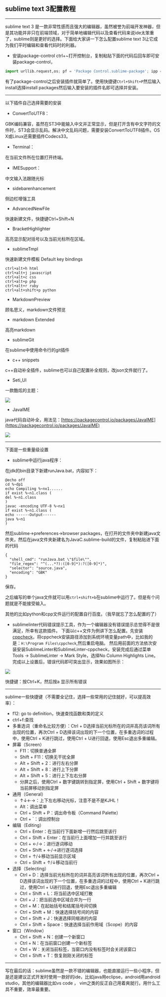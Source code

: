 ## sublime text 3配置教程
---
sublime text 3 是一款非常性感而且强大的编辑器，虽然被誉为前端开发神器，但是其功能并非只在前端领域，对于简单地编辑代码以及查看代码来说ide太笨重了，sublime则是更好的选择。下面给大家讲一下怎么配置sublime text 3让它成为我们平时编辑和查看代码时的利器。

* 安装package-control
    ctrl+~打开控制台，复制粘贴下面的代码后回车即可安装package-control，
```python
import urllib.request,os; pf = 'Package Control.sublime-package'; ipp = sublime.installed_packages_path(); urllib.request.install_opener( urllib.request.build_opener( urllib.request.ProxyHandler()) ); open(os.path.join(ipp, pf), 'wb').write(urllib.request.urlopen( 'http://sublime.wbond.net/' + pf.replace(' ','%20')).read())
```

有了package-control之后安装插件就简单了。使用快捷键`Ctrl+Shift+P`然后输入install选择install packages然后输入要安装的插件名即可选择并安装。

---

以下插件自己选择需要的安装

* ConvertToUTF8：

GBK编码兼容，虽然在ST3中能输入中文并正常显示，但是打开含有中文字符的文件时，ST3会显示乱码。解决中文乱码问题，需要安装ConvertToUTF8插件。OS X或Linux还需要插件Codecs33。

* Terminal：

在当前文件所在位置打开终端。

* IMESupport：

中文输入法跟随光标

* sidebarenhancement

侧边栏增强工具

* AdvancedNewFile

快速新建文件，快捷键Ctrl+Shift+N

* BracketHighlighter

高亮显示配对括号以及当前光标所在区域。

* sublimeTmpl

快速新建文件模板
Default key bindings
```
ctrl+alt+h html
ctrl+alt+j javascript
ctrl+alt+c css
ctrl+alt+p php
ctrl+alt+r ruby
ctrl+alt+shift+p python
```

* MarkdownPreview

顾名思义，markdown文件预览

* markdown Extended

高亮markdown

* sublimeGit

在sublime中使用命令行的git插件

* c++ snippets

c++自动补全插件，sublime也可以自己配置补全规则，改json文件就行了。

* Seti_UI

一款酷炫的主题：

![](http://img4.07net01.com/upload/images/2016/02/13/2067925131823501.png)

* Java​IME

java代码自动补全，用法见：[https://packagecontrol.io/packages/JavaIME](https://packagecontrol.io/packages/JavaIME)

![](https://packagecontrol.io/readmes/img/5fc482f47636fb38b59ad9e3d4520d1d939451f2.gif)


---

下面是一些重量级设置

* sublime中运行java程序：

在jdk的bin目录下新建runJava.bat，内容如下：
```
@echo off
cd %~dp1
echo Compiling %~nx1......
if exist %~n1.class (
del %~n1.class
)
javac -encoding UTF-8 %~nx1
if exist %~n1.class (
echo ------Output------
java %~n1
)
```
然后sublime->preferences->browser packages，在打开的文件夹中新建java文件夹，然后在java文件夹新建名为JavaC.sublime-build的文件，复制粘贴进下面的代码
```
{
  "shell_cmd": "runJava.bat \"$file\"",
  "file_regex": "^(...*?):([0-9]*):?([0-9]*)",
  "selector": "source.java",
  "encoding": "GBK"
}
```
保存。

之后编写的单个java文件就可以用`ctrl+shift+b`在sublime中运行了。但是有个问题就是不能接受输入。

其他的比如python和cpp文件运行的配置自行百度。（我早就忘了怎么配置的了）

* sublimelinter代码错误提示工具，作为一个编辑器没有错误提示总觉得不是很满足，所幸有这款插件。
下面以c++文件为例讲下怎么配置。先安装[cppcheck](http://cppcheck.net/)，将cppcheck安装路径添加到系统环境变量path中，比如我的是：`H:\Program Files\cppcheck`,然后重启电脑。
然后用前面的方法依次安装安装SublimeLinter和SublimeLinter-cppcheck，安装完成后通过菜单Tools -> SublimeLinter -> Mark Style，选择No Column Highlights Line。
完成以上设置后，错误代码即可突出显示，效果如图所示：

![](http://blog.bboylin.com/pic/2016-09-23_211115.png)

快捷键：按Ctrl+K，然后按a 显示所有错误

---

sublime一些快捷键（不需要全记住，选择一些常用的记住就好，可以提高效率）：

* f12: go to definition，快速查找函数和类的定义
* ctrl+f:查找
* 多重选词（重命名比较方便）：Ctrl + D选择当前光标所在的词并高亮该词所有出现的位置，再次Ctrl + D选择该词出现的下一个位置，在多重选词的过程中，使用Ctrl + K进行跳过，使用Ctrl + U进行回退，使用Esc退出多重编辑。
* 屏幕（Screen）
    * F11：切换普通全屏
    * Shift + F11：切换无干扰全屏
    * Alt + Shift + 2：进行左右分屏
    * Alt + Shift + 8：进行上下分屏
    * Alt + Shift + 5：进行上下左右分屏
    * 分屏之后，使用Ctrl + 数字键跳转到指定屏，使用Ctrl + Shift + 数字键将当前屏移动到指定屏
* 通用（General）
    * ↑↓←→：上下左右移动光标，注意不是不是KJHL！
    * Alt：调出菜单
    * Ctrl + Shift + P：调出命令板（Command Palette）
    * Ctrl + `：调出控制台
* 编辑（Editing）
    * Ctrl + Enter：在当前行下面新增一行然后跳至该行
    * Ctrl + Shift + Enter：在当前行上面增加一行并跳至该行
    * Ctrl + ←/→：进行逐词移动
    * Ctrl + Shift + ←/→进行逐词选择
    * Ctrl + ↑/↓移动当前显示区域
    * Ctrl + Shift + ↑/↓移动当前行
* 选择（Selecting）
    * Ctrl + D：选择当前光标所在的词并高亮该词所有出现的位置，再次Ctrl + D选择该词出现的下一个位置，在多重选词的过程中，使用Ctrl + K进行跳过，使用Ctrl + U进行回退，使用Esc退出多重编辑
    * Ctrl + Shift + L：将当前选中区域打散
    * Ctrl + J：把当前选中区域合并为一行
    * Ctrl + M：在起始括号和结尾括号间切换
    * Ctrl + Shift + M：快速选择括号间的内容
    * Ctrl + Shift + J：快速选择同缩进的内容
    * Ctrl + Shift + Space：快速选择当前作用域（Scope）的内容
* 窗口（Window）
    * Ctrl + Shift + N：创建一个新窗口
    * Ctrl + N：在当前窗口创建一个新标签
    * Ctrl + W：关闭当前标签，当窗口内没有标签时会关闭该窗口
    * Ctrl + Shift + T：恢复刚刚关闭的标签

---
写在最后的话：sublime虽然是一款不错的编辑器，也能直接运行一些小程序，但是还是建议正式开发时使用一款好的ide，比如java用eclipse，android用android studio，其他的编辑器比如vs code ， vim之类的反正自己用着爽就行。用什么工具不重要，效率最重要。
